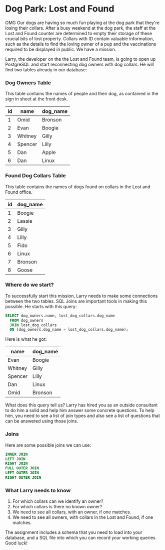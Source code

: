 # Dog Park: Lost and Found

OMG Our dogs are having so much fun playing at the dog park that they're losing their collars. After a busy weekend at the dog park, the staff at the Lost and Found counter are determined to empty their storage of these crucial bits of lost property. Collars with ID contain valuable information, such as the details to find the loving owner of a pup and the vaccinations required to be displayed in public. We have a mission.

Larry, the developer on the the Lost and Found team, is going to open up PostgreSQL and start reconnecting dog owners with dog collars. He will find two tables already in our database:

### Dog Owners Table

This table contains the names of people and their dog, as contained in the sign in sheet at the front desk.

| id |  name   | dog_name
|----|---------|----------
|  1 | Omid    | Bronson
|  2 | Evan    | Boogie
|  3 | Whitney | Gilly
|  4 | Spencer | Lilly
|  5 | Dan     | Apple
|  6 | Dan     | Linux

### Found Dog Collars Table

This table contains the names of dogs found on collars in the Lost and Found office.

| id | dog_name  
|----|----------  
|  1 | Boogie  
|  2 | Lassie  
|  3 | Gilly  
|  4 | Lilly  
|  5 | Fido  
|  6 | Linux  
|  7 | Bronson  
|  8 | Goose  

### Where do we start?

To successfully start this mission, Larry needs to make some connections between the two tables. SQL Joins are important tools in making this possible. He starts with this query:

```SQL  
SELECT dog_owners.name, lost_dog_collars.dog_name  
  FROM dog_owners  
  JOIN lost_dog_collars  
  ON (dog_owners.dog_name = lost_dog_collars.dog_name);
```

Here is what he got:

|  name   | dog_name
|---------|----------
| Evan    | Boogie
| Whitney | Gilly
| Spencer | Lilly
| Dan     | Linux
| Omid    | Bronson

What does this query tell us? Larry has hired you as an outside consultant to do him a solid and help him answer some concrete questions. To help him, you need to see a list of join types and also see a list of questions that can be answered using those joins.

### Joins

Here are some possible joins we can use:

```SQL
INNER JOIN
LEFT JOIN
RIGHT JOIN
FULL OUTER JOIN
LEFT OUTER JOIN
RIGHT OUTER JOIN
```

### What Larry needs to know

1. For which collars can we identify an owner?
2. For which collars is there no known owner?
3. We need to see all collars, with an owner, if one matches.
4. We need to see all owners, with collars in the Lost and Found, if one matches.

The assignment includes a schema that you need to load into your database, and a SQL file into which you can record your working queries. Good luck!
